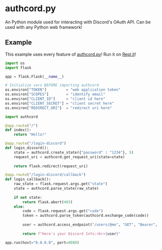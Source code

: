 # authcord.py
An Python module used for interacting with Discord's OAuth API. Can be used with any Python web framework!


## Example

This example uses every feature of [authcord.py](https://github.com/IreTheKID/authcord.py/blob/main/authcord/__init__.py)! Run it on [Repl.it](https://repl.it/@IreTheKID/Authcord-Example#main.py)!

```python
import os
import flask

app = flask.Flask(__name__)

# Initialize vars BEFORE importing authcord
os.environ["TOKEN"]         = "web application token"
os.environ["SCOPES"]        = "identify email"
os.environ["CLIENT_ID"]     = "client id here"
os.environ["CLIENT_SECRET"] = "client secret here"
os.environ["REDIRECT_URI"]  = "redirect uri here"

import authcord

@app.route("/")
def index():
    return "Hello!"

@app.route("/login-discord")
def login_discord():
    state = authcord.create_state({"password" : "1234"}, 5)
    request_uri = authcord.get_request_uri(state=state)
    
    return flask.redirect(request_uri)

@app.route("/login-discord/callback")
def login_callback():
    raw_state = flask.request.args.get("state")
    state = authcord.parse_state(raw_state)
    
    if not state:
        return flask.abort(403)
    else:
        code = flask.request.args.get("code")
        token = authcord.parse_token(authcord.exchange_code(code))
        
        user = authcord.access_endpoint("/users/@me", "GET", "Bearer", token["access_token"])
        
        return f"Here's your Discord Info:<br>{user}"

app.run(host="0.0.0.0", port=8080)
```

